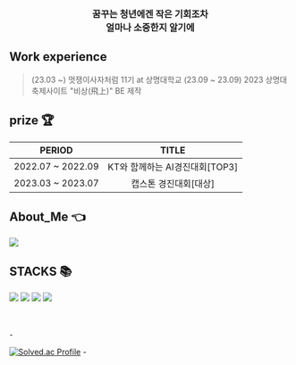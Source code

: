 <div align="center">
    <h3> 
    꿈꾸는 청년에겐 작은 기회조차 <br>
    얼마나 소중한지 알기에 
</div>


##  Work experience 
> (23.03 ~) 멋쟁이사자처럼 11기 at 상명대학교
> (23.09 ~ 23.09) 2023 상명대 축제사이트 "비상(飛上)" BE 제작

## prize :trophy:
|       PERIOD      |              TITLE             |
|:-----------------:|:------------------------------:|
| 2022.07 ~ 2022.09 | KT와 함께하는 AI경진대회[TOP3] |
| 2023.03 ~ 2023.07 |      캡스톤 경진대회[대상]     |
> 
> 
    
<div align=left><h2>About_Me 👈</h2></div>
<div align="left">
<a href="https://softyong.tistory.com/"><img src="https://img.shields.io/badge/tistory-F05138?style=flat-square&logo=tistory&logoColor=white"/></a>
</div>
    
<div align=left><h2>STACKS 📚</h1></div>
<div align=left>
<img src="https://img.shields.io/badge/python-3776AB?style=flat-square&logo=python&logoColor=white">
<img src="https://img.shields.io/badge/linux-FCC624?style=flat-square&logo=linux&logoColor=black">
<img src="https://img.shields.io/badge/Java-007396?style=flat-square&logo=Java&logoColor=white">
<img src="https://img.shields.io/badge/SpringFramework-6DB33F?style=flat-square&logo=Spring&logoColor=white">
<br>
</div>
<br><br>



-<div align="left">
[![Solved.ac Profile](http://mazassumnida.wtf/api/v2/generate_badge?boj=lyw0324)](https://solved.ac/lyw0324/)
-</div>
